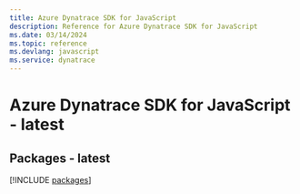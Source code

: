```yaml
---
title: Azure Dynatrace SDK for JavaScript
description: Reference for Azure Dynatrace SDK for JavaScript
ms.date: 03/14/2024
ms.topic: reference
ms.devlang: javascript
ms.service: dynatrace
---
```

# Azure Dynatrace SDK for JavaScript - latest
## Packages - latest
[!INCLUDE [packages](dynatrace-index.md)]
